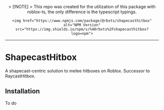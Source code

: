 <div align="center">
	> [!NOTE]
	> This repo was created for the utilization of this package with roblox-ts, the only difference is the typescript typings.

	<img href="https://www.npmjs.com/package/@rbxts/shapecasthitbox" alt="NPM Version" src="https://img.shields.io/npm/v/%40rbxts%2Fshapecasthitbox?logo=npm">
</div>

---

# ShapecastHitbox
A shapecast-centric solution to melee hitboxes on Roblox. Successor to RaycastHitbox.

## Installation
To do